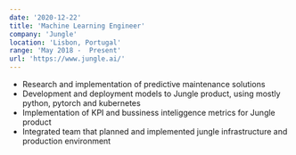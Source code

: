 ```yaml
---
date: '2020-12-22'
title: 'Machine Learning Engineer'
company: 'Jungle'
location: 'Lisbon, Portugal'
range: 'May 2018 -  Present'
url: 'https://www.jungle.ai/'
---
```


- Research and implementation of predictive maintenance solutions
- Development and deployment models to Jungle product, using mostly python, pytorch and kubernetes
- Implementation of KPI and bussiness inteliggence metrics for Jungle product
- Integrated team that planned and implemented jungle infrastructure and production environment
